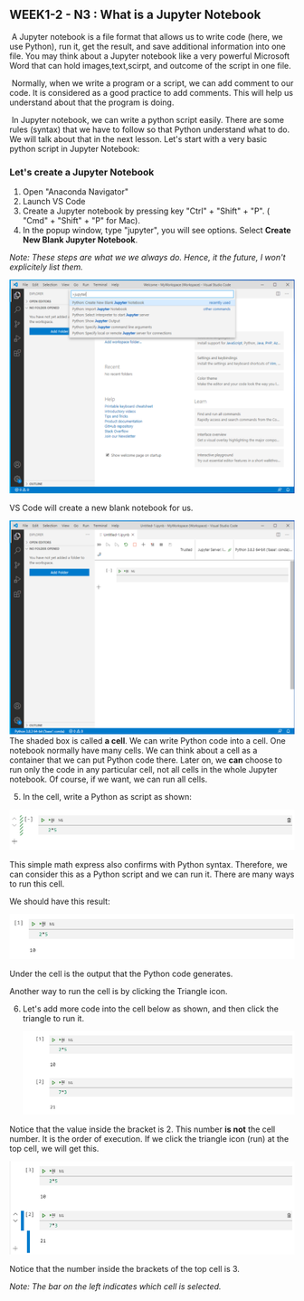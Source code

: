 ## WEEK1-2 - N3 : What is a Jupyter Notebook

​	A Jupyter notebook is a file format that allows us to write code (here, we use Python), run it, get the result, and save additional information into one file. You may think about a Jupyter notebook like a very powerful Microsoft Word that can hold images,text,scirpt, and outcome of the script in one file. 

​	Normally, when we write a program or a script, we can add comment to our code. It is considered as a good practice to add comments. This will help us understand about that the program is doing. 

​	In Jupyter notebook, we can write a python script easily. There are some rules (syntax) that we have to follow so that Python understand what to do. We will talk about that in the next lesson. Let's start with a very basic python script in Jupyter Notebook:



### Let's create a Jupyter Notebook

1. Open "Anaconda Navigator"
2. Launch VS Code
3. Create a Jupyter notebook by pressing key "Ctrl" + "Shift" + "P". ( "Cmd" + "Shift" + "P" for Mac).
4. In the popup window, type "jupyter", you will see options. Select **Create New Blank Jupyter Notebook**.

_Note: These steps are what we we always do. Hence, it the future, I won't explicitely list them._

![New Blank Notebook](assets/VSCNewBlankNB.png)



VS Code will create a new blank notebook for us.

![New Blank Notebook](assets/VSCBlankNB.png)	The shaded box is called **a cell**. We can write Python code into a cell. One notebook normally have many cells. We can think about a cell as a container that we can put Python code there. Later on, we **can** choose to run only the code in any particular cell, not all cells in the whole Jupyter notebook. Of course, if we want, we can run all cells.

5. In the cell, write a Python as script as shown:

![cell01](assets/Cell01.png)

This simple math express also confirms with Python syntax. Therefore, we can consider this as a Python script and we can run it. There are many ways to run this cell.



We should have this result:

![Cell01Run](assets/Cell01Run.png)

Under the cell is the output that the Python code generates.

Another way to run the cell is by clicking the Triangle icon.

6. Let's add more code into the cell below as shown, and then click the triangle to run it. 

   ![Cell02](assets/Cell02.png)

Notice that the value inside the bracket is 2. This number **is not** the cell number. It is the order of execution. If we click the triangle icon (run) at the top cell, we will get this.

![Cell01Run2](assets/Cell01Run2.png)

Notice that the number inside the brackets of the top cell is 3.

_Note: The bar on the left indicates which cell is selected._













